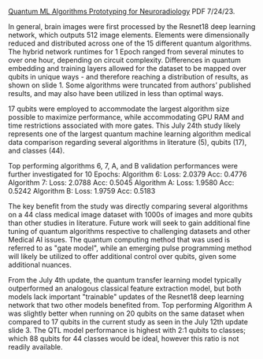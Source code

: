 [Quantum ML Algorithms Prototyping for Neuroradiology](https://www.chemicalqdevice.com/quantum-ml-algorithms-prototyping-for-neuroradiology) PDF 7/24/23.

In general, brain images were first processed by the Resnet18 deep learning network, which outputs 512 image elements. Elements were dimensionally reduced and distributed across one of the 15 different quantum algorithms. The hybrid network runtimes for 1 Epoch ranged from several minutes to over one hour, depending on circuit complexity. Differences in quantum embedding and training layers allowed for the dataset to be mapped over qubits in unique ways - and therefore reaching a distribution of results, as shown on slide 1. Some algorithms were truncated from authors’ published results, and may also have been utilized in less than optimal ways. 

17 qubits were employed to accommodate the largest algorithm size possible to maximize performance, while accommodating GPU RAM and time restrictions associated with more gates. This July 24th study likely represents one of the largest quantum machine learning algorithm medical data comparison regarding several algorithms in literature (5), qubits (17), and classes (44). 

Top performing algorithms 6, 7, A, and B validation performances were further investigated for 10 Epochs:
Algorithm 6: Loss: 2.0379 Acc: 0.4776 
Algorithm 7: Loss: 2.0788 Acc: 0.5045
Algorithm A: Loss: 1.9580 Acc: 0.5242 
Algorithm B: Loss: 1.9759 Acc: 0.5183

The key benefit from the study was directly comparing several algorithms on a 44 class medical image dataset with 1000s of images and more qubits than other studies in literature. Future work will seek to gain additional fine tuning of quantum algorithms respective to challenging datasets and other Medical AI issues. The quantum computing method that was used is referred to as "gate model", while an emerging pulse programming method will likely be utilized to offer additional control over qubits, given some additional nuances. 

From the July 4th update, the quantum transfer learning model typically outperformed an analogous classical feature extraction model, but both models lack important "trainable" updates of the Resnet18 deep learning network that two other models benefited from. Top performing Algorithm A was slightly better when running on 20 qubits on the same dataset when compared to 17 qubits in the current study as seen in the July 12th update slide 3. The QTL model performance is highest with 2:1 qubits to classes; which 88 qubits for 44 classes would be ideal, however this ratio is not readily available.
